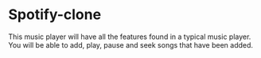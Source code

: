 # Spotify-clone 
This music player will have all the features found in a typical music player. You will be able to add, play, pause and seek songs that have been added.

